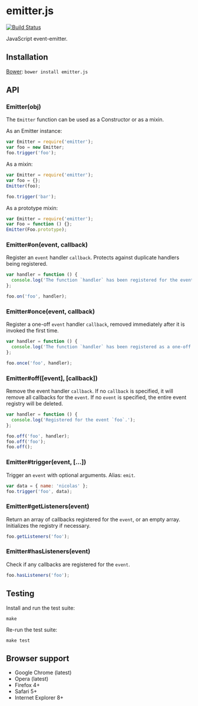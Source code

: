 # emitter.js

[![Build Status](https://secure.travis-ci.org/necolas/emitter.js.png?branch=master)](http://travis-ci.org/necolas/emitter.js)

JavaScript event-emitter.

## Installation

[Bower](http://bower.io/): `bower install emitter.js`

## API

### Emitter(obj)

The `Emitter` function can be used as a Constructor or as a mixin.

As an Emitter instance:

```js
var Emitter = require('emitter');
var foo = new Emitter;
foo.trigger('foo');
```

As a mixin:

```js
var Emitter = require('emitter');
var foo = {};
Emitter(foo);

foo.trigger('bar');
```

As a prototype mixin:

```js
var Emitter = require('emitter');
var Foo = function () {};
Emitter(Foo.prototype);
```

### Emitter#on(event, callback)

Register an `event` handler `callback`. Protects against duplicate handlers
being registered.

```js
var handler = function () {
  console.log('The function `handler` has been registered for the event `foo`.');
};

foo.on('foo', handler);
```

### Emitter#once(event, callback)

Register a one-off `event` handler `callback`, removed immediately after it is
invoked the first time.

```js
var handler = function () {
  console.log('The function `handler` has been registered as a one-off callback for the event `foo`.');
};

foo.once('foo', handler);
```

### Emitter#off([event], [callback])

Remove the event handler `callback`. If no `callback` is specified, it will
remove all callbacks for the `event`. If no `event` is specified, the entire
event registry will be deleted.

```js
var handler = function () {
  console.log('Registered for the event `foo`.');
};

foo.off('foo', handler);
foo.off('foo');
foo.off();
```

### Emitter#trigger(event, [...])

Trigger an `event` with optional arguments. Alias: `emit`.

```js
var data = { name: 'nicolas' };
foo.trigger('foo', data);
```

### Emitter#getListeners(event)

Return an array of callbacks registered for the `event`, or an empty array.
Initializes the registry if necessary.

```js
foo.getListeners('foo');
```

### Emitter#hasListeners(event)

Check if any callbacks are registered for the `event`.

```js
foo.hasListeners('foo');
```

## Testing

Install and run the test suite:

```
make
```

Re-run the test suite:

```
make test
```

## Browser support

* Google Chrome (latest)
* Opera (latest)
* Firefox 4+
* Safari 5+
* Internet Explorer 8+
